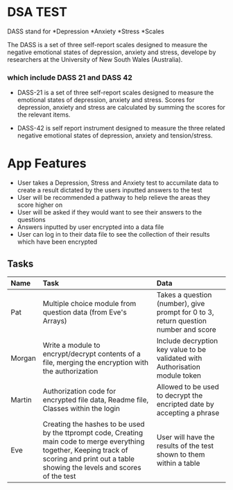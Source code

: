 
# DSA TEST
DASS stand for
 *Depression
 *Anxiety
 *Stress
 *Scales

 

The DASS is a set of three self-report scales designed to measure the negative emotional states of depression, anxiety and stress, develope by researchers at the University of New South Wales (Australia).

 ### which include DASS 21 and DASS 42


* DASS-21 is a set of three self-report scales designed to measure the emotional states of depression, anxiety and stress. Scores for depression, anxiety and stress are calculated by summing the scores for the relevant items.


* DASS-42  is self report instrument designed to measure the three related negative emotional states of depression, anxiety and tension/stress.

# App Features 
* User takes a Depression, Stress and Anxiety test to accumilate data to create a result dictated by the users inputted answers to the test
* User will be recommended a pathway to help relieve the areas they score higher on 
* User will be asked if they would want to see their answers to the questions 
* Answers inputted by user encrypted into a data file
* User can log in to their data file to see the collection of their results which have been encrypted



## Tasks

| Name   | Task                                                                         | Data                                                                                |
| :----- | :--------------------------------------------------------------------------- | :---------------------------------------------------------------------------------- |
| Pat    | Multiple choice module from question data (from Eve's Arrays)                | Takes a question (number), give prompt for 0 to 3, return question number and score |
| Morgan | Write a module to encrypt/decrypt contents of a file, merging the encryption with the authorization                         | Include decryption key value to be validated with Authorisation module token        |
| Martin | Authorization code for encrypted file data, Readme file, Classes within the login  | Allowed to be used to decrypt the encripted date by accepting a phrase
| Eve    | Creating the hashes to be used by the ttprompt code, Creating main code to merge everything together, Keeping track of scoring and print out a table showing the levels and scores of the test    | User will have the results of the test shown to them within a table 